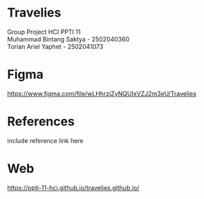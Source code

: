 # Travelies
Group Project HCI PPTI 11 <br/>
Muhammad Bintang Saktya - 2502040360 <br/>
Torian Ariel Yaphet - 2502041073
# Figma
https://www.figma.com/file/wLHhrzjZyNQUIxVZJ2m3eU/Travelies

# References
include reference link here

# Web
https://ppti-11-hci.github.io/travelies.github.io/